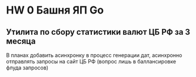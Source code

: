# HW 0 Башня ЯП Go

## Утилита по сбору статистики валют ЦБ РФ за 3 месяца

В планах добавить асинхронку в процесс генерации дат, асинхронно отправлять запросы на сайт ЦБ РФ
(вопрос лишь в баллансировке флуда запросов)
